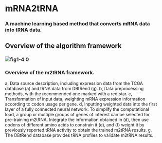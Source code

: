# mRNA2tRNA
### A machine learning based method that converts mRNA data into tRNA data.

## Overview of the algorithm framework
### ![fig1-4 0](https://github.com/dydazy/mRNA2tRNA/assets/46813403/81224c04-a128-4380-8ed6-1e9174495a9c)

### Overview of the m2tRNA framework.  
a, Data source description, including expression data from the TCGA database (a) and tRNA data from DBtRend (g).  b, Data preprocessing methods, with the recommended one marked with a red star.  c, Transformation of input data, weighting mRNA expression information according to codon usage per gene.  d, Inputting weighted data into the first layer of a fully connected neural network.  To simplify the computational load, a group or multiple groups of genes of interest can be selected for pre-training m2tRNA.  Integrate the information obtained in (d), then use codons of different amino acids to constrain it (e), and (f) weight it by previously reported tRNA activity to obtain the trained m2tRNA results.  g, The DBtRend database provides tRNA profiles to validate m2tRNA results.  

 


